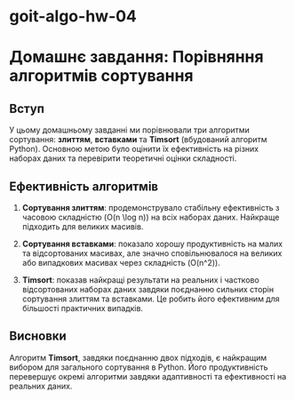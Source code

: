 # goit-algo-hw-04

# Домашнє завдання: Порівняння алгоритмів сортування

## Вступ

У цьому домашньому завданні ми порівнювали три алгоритми сортування: **злиттям**, **вставками** та **Timsort** (вбудований алгоритм Python). Основною метою було оцінити їх ефективність на різних наборах даних та перевірити теоретичні оцінки складності.

## Ефективність алгоритмів

1. **Сортування злиттям**: продемонструвало стабільну ефективність з часовою складністю \(O(n \log n)\) на всіх наборах даних. Найкраще підходить для великих масивів.

2. **Сортування вставками**: показало хорошу продуктивність на малих та відсортованих масивах, але значно сповільнювалося на великих або випадкових масивах через складність \(O(n^2)\).

3. **Timsort**: показав найкращі результати на реальних і частково відсортованих наборах даних завдяки поєднанню сильних сторін сортування злиттям та вставками. Це робить його ефективним для більшості практичних випадків.

## Висновки

Алгоритм **Timsort**, завдяки поєднанню двох підходів, є найкращим вибором для загального сортування в Python. Його продуктивність перевершує окремі алгоритми завдяки адаптивності та ефективності на реальних даних.
